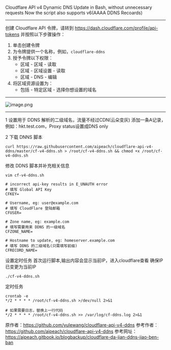 Cloudflare API v4 Dynamic DNS Update in Bash, without unnecessary requests
Now the script also supports v6(AAAA DDNS Recoards)

----

创建 Cloudflare API 令牌，请转到 https://dash.cloudflare.com/profile/api-tokens 并按照以下步骤操作：

1. 单击创建令牌
2. 为令牌提供一个名称，例如，`cloudflare-ddns`
3. 授予令牌以下权限：
    * 区域 - 区域 - 读取
    * 区域 - 区域设置 - 读取
    * 区域 - DNS - 编辑
4. 将区域资源设置为：
    * 包括 - 特定区域 - 选择你想设置的域名

----
![image.png](https://i.loli.net/2021/11/13/OMpjhUyubrwN6Lk.png)

----
 

1
设置用于 DDNS 解析的二级域名，流量不经过CDN(云朵变灰)
添加一条A记录，例如：hkt.test.com，Proxy status设置成DNS only 


2
下载 DNNS 脚本
```
curl https://raw.githubusercontent.com/aipeach/cloudflare-api-v4-ddns/master/cf-v4-ddns.sh > /root/cf-v4-ddns.sh && chmod +x /root/cf-v4-ddns.sh
```
修改 DDNS 脚本并补充相关信息
```
vim cf-v4-ddns.sh
```
```
# incorrect api-key results in E_UNAUTH error
# 填写 Global API Key
CFKEY=

# Username, eg: user@example.com
# 填写 CloudFlare 登陆邮箱
CFUSER=

# Zone name, eg: example.com
# 填写需要用来 DDNS 的一级域名
CFZONE_NAME=

# Hostname to update, eg: homeserver.example.com
# 填写 DDNS 的二级域名(只需填写前缀)
CFRECORD_NAME=
```
设置定时任务
首次运行脚本,输出内容会显示当前IP，进入cloudflare查看 确保IP已变更为当前IP

```
./cf-v4-ddns.sh
```

定时任务

```
crontab -e
*/2 * * * * /root/cf-v4-ddns.sh >/dev/null 2>&1

# 如果需要日志，替换上一行代码
*/2 * * * * /root/cf-v4-ddns.sh >> /var/log/cf-ddns.log 2>&1
```



原作者：https://github.com/yulewang/cloudflare-api-v4-ddns
参考作者：https://github.com/aipeach/cloudflare-api-v4-ddns
参考网址：https://aipeach.gitbook.io/blogbackup/cloudflare-da-jian-ddns-jiao-ben-ban
